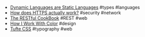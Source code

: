 * [Dynamic Languages are Static Languages](https://existentialtype.wordpress.com/2011/03/19/dynamic-languages-are-static-languages/) #types #languages
* [How does HTTPS actually work?](http://robertheaton.com/2014/03/27/how-does-https-actually-work/) #security #network
* [The RESTful CookBook](http://restcookbook.com/) #REST #web
* [How I Work With Color](https://medium.com/@JustinMezzell/how-i-work-with-color-8439c98ae5ed) #design
* [Tufte CSS](https://edwardtufte.github.io/tufte-css/) #typography #web
